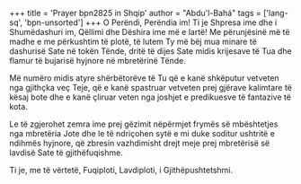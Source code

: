 +++
title = 'Prayer bpn2825 in Shqip'
author = "Abdu'l-Bahá"
tags = ['lang-sq', 'bpn-unsorted']
+++
O Perëndi, Perëndia im! Ti je Shpresa ime dhe i Shumëdashuri im, Qëllimi dhe Dëshira ime më e lartë! Me përunjësinë më të madhe e me përkushtim të plotë, të lutem Ty më bëj mua minare të dashurisë Sate në tokën Tënde, dritë të dijes Sate midis krijesave të Tua dhe flamur të bujarisë hyjnore në mbretërinë Tënde.

Më numëro midis atyre shërbëtorëve të Tu që e kanë shkëputur vetveten nga gjithçka veç Teje, që e kanë spastruar vetveten prej gjërave kalimtare të kësaj bote dhe e kanë çliruar veten nga joshjet e predikuesve të fantazive të kota.

Le të zgjerohet zemra ime prej gëzimit nëpërmjet frymës së mbështetjes nga mbretëria Jote dhe le të ndriçohen sytë e mi duke soditur ushtritë e ndihmës hyjnore, që zbresin vazhdimisht drejt meje prej mbretërisë së lavdisë Sate të gjithëfuqishme.

Ti je, me të vërtetë, Fuqiploti, Lavdiploti, i Gjithëpushtetshmi.
